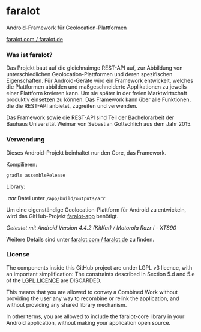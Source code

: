 # faralot
Android-Framework für Geolocation-Plattformen

[faralot.com / faralot.de](https://faralot.com)

### Was ist faralot?
Das Projekt baut auf die gleichnaimge REST-API auf, zur Abbildung von unterschiedlichen Geolocation-Plattformen und deren spezifischen Eigenschaften. Für Android-Geräte wird ein Framework entwickelt, welches die Plattformen abbilden und maßgeschneiderte Applikationen zu jeweils einer Plattform kreieren kann. Um sie später in der freien Marktwirtschaft produktiv einsetzen zu können. Das Framework kann über alle Funktionen, die die REST-API anbietet, zugreifen und verwenden.

Das Framework sowie die REST-API sind Teil der Bachelorarbeit der Bauhaus Universität Weimar von Sebastian Gottschlich aus dem Jahr 2015.

### Verwendung
Dieses Android-Projekt beinhaltet nur den Core, das Framework.

Kompilieren:

`gradle assembleRelease`

Library:

*.aar* Datei unter `/app/build/outputs/arr`

Um eine eigenständige Geolocation-Plattform für Android zu entwickeln, wird das GitHub-Projekt [faralot-app](https://github.com/bestog/faralot-app) benötigt.

*Getestet mit Android Version 4.4.2 (KitKat) / Motorola Razr i - XT890*

Weitere Details sind unter [faralot.com / faralot.de](https://faralot.com) zu finden.
### License
The components inside this GitHub project are under LGPL v3 licence, with an important simplification: 
The constraints described in Section 5.d and 5.e of the [LGPL LICENCE](https://github.com/bestog/faralot-core/blob/master/LICENSE) are DISCARDED. 

This means that you are allowed to convey a Combined Work without providing the user any way to recombine or relink the application, and without providing any shared library mechanism. 

In other terms, you are allowed to include the faralot-core library in your Android application, without making your application open source. 

